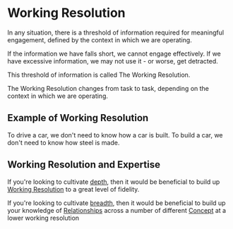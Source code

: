 # Working Resolution
In any situation, there is a threshold of information required for meaningful engagement, defined by the context in which we are operating. 

If the information we have falls short, we cannot engage effectively. If we have excessive information, we may not use it - or worse, get detracted.

This threshold of information is called The Working Resolution.

The Working Resolution changes from task to task, depending on the context in which we are operating.


## Example of Working Resolution
To drive a car, we don't need to know how a car is built.
To build a car, we don't need to know how steel is made.

## Working Resolution and Expertise
If you're looking to cultivate [depth](Deep%20Expertise), then it would be beneficial to build up [Working Resolution](.md) to a great level of fidelity.

If you're looking to cultivate [breadth](Systems%20Expertise), then it would be beneficial to build up your knowledge of [Relationships](Relationships.md) across a number of different [Concept](Concept.md) at a lower working resolution
